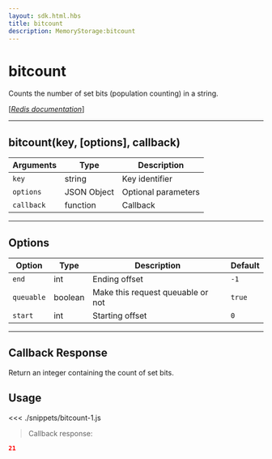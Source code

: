 ```yaml
---
layout: sdk.html.hbs
title: bitcount
description: MemoryStorage:bitcount
---
```


# bitcount

Counts the number of set bits (population counting) in a string.

[[_Redis documentation_]](https://redis.io/commands/bitcount)

---

## bitcount(key, [options], callback)

| Arguments  | Type        | Description         |
| ---------- | ----------- | ------------------- |
| `key`      | string      | Key identifier      |
| `options`  | JSON Object | Optional parameters |
| `callback` | function    | Callback            |

---

## Options

| Option     | Type    | Description                       | Default |
| ---------- | ------- | --------------------------------- | ------- |
| `end`      | int     | Ending offset                     | `-1`    |
| `queuable` | boolean | Make this request queuable or not | `true`  |
| `start`    | int     | Starting offset                   | `0`     |

---

## Callback Response

Return an integer containing the count of set bits.

## Usage

<<< ./snippets/bitcount-1.js

> Callback response:

```json
21
```
